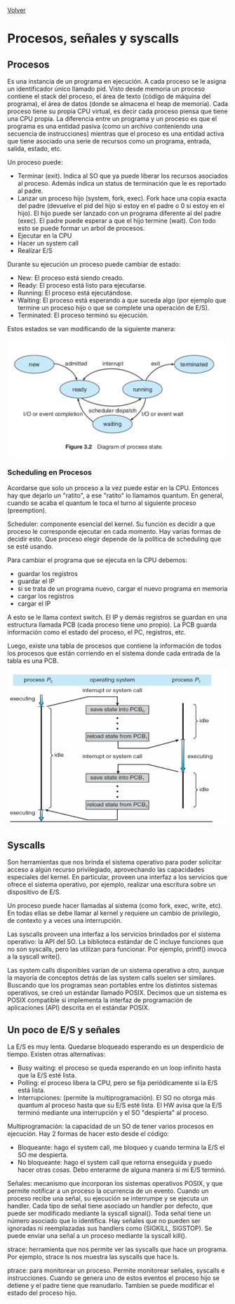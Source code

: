 [Volver](/README.md)

<h1>Procesos, señales y syscalls</h1>
<h2>Procesos</h2>
Es una instancia de un programa en ejecución. A cada proceso se le asigna un identificador único llamado pid. Visto desde memoria un proceso contiene el stack del proceso, el área de texto (código de máquina del programa), el área de datos (donde se almacena el heap de memoria). Cada proceso tiene su propia CPU virtual, es decir cada proceso piensa que tiene una CPU propia.
La diferencia entre un programa y un proceso es que el programa es una entidad pasiva (como un archivo conteniendo una secuencia de instrucciones) mientras que el proceso es una entidad activa que tiene asociado una serie de recursos como un programa, entrada, salida, estado, etc.

Un proceso puede:
* Terminar (exit). Indica al SO que ya puede liberar los recursos asociados al proceso. Además indica un status de terminación que le es reportado al padre.
* Lanzar un proceso hijo (system, fork, exec). Fork hace una copia exacta del padre (devuelve el pid del hijo si estoy en el padre o 0 si estoy en el hijo). El hijo puede ser lanzado con un programa diferente al del padre (exec). El padre puede esperar a que el hijo termine (wait). Con todo esto se puede formar un arbol de procesos.
* Ejecutar en la CPU
* Hacer un system call
* Realizar E/S

Durante su ejecución un proceso puede cambiar de estado:
* New: El proceso está siendo creado.
* Ready: El proceso está listo para ejecutarse.
* Running: El proceso está ejecutándose.
* Waiting: El proceso está esperando a que suceda algo (por ejemplo que termine un proceso hijo o que se complete una operación de E/S).
* Terminated: El proceso terminó su ejecución.

Estos estados se van modificando de la siguiente manera:

![estados_procesos](/Resumenes/public/estados_procesos.png)

<h3>Scheduling en Procesos</h3>
Acordarse que solo un proceso a la vez puede estar en la CPU. Entonces hay que dejarlo un "ratito", a ese "ratito" lo llamamos quantum. En general, cuando se acaba el quantum le toca el turno al siguiente proceso (preemption). 

Scheduler: componente esencial del kernel. Su función es decidir a que proceso le corresponde ejecutar en cada momento. Hay varias formas de decidir esto. Que proceso elegir depende de la política de scheduling que se esté usando. 

Para cambiar el programa que se ejecuta en la CPU debemos:
* guardar los registros 
* guardar el IP
* si se trata de un programa nuevo, cargar el nuevo programa en memoria
* cargar los registros
* cargar el IP

A esto se le llama context switch. El IP y demás registros se guardan en una estructura llamada PCB (cada proceso tiene uno propio). La PCB guarda información como el estado del proceso, el PC, registros, etc.

Luego, existe una tabla de procesos que contiene la información de todos los procesos que están corriendo en el sistema donde cada entrada de la tabla es una PCB.

![context_switch](/Resumenes/public/context_switch.png)


<h2>Syscalls</h2>
Son herramientas que nos brinda el sistema operativo para poder solicitar acceso a algún recurso privilegiado,
aprovechando las capacidades especiales del kernel. En particular, proveen una interfaz a los servicios que
ofrece el sistema operativo, por ejemplo, realizar una escritura sobre un dispositivo de E/S.

Un proceso puede hacer llamadas al sistema (como fork, exec, write, etc). En todas ellas se debe llamar al kernel y requiere un cambio de privilegio, de contexto y a veces una interrupción.

Las syscalls proveen una interfaz a los servicios brindados por el sistema operativo: la API del SO.
La biblioteca estándar de C incluye funciones que no son syscalls, pero las utilizan para funcionar. Por ejemplo, printf() invoca a la syscall write().

Las system calls disponibles varían de un sistema operativo a otro, aunque la mayoría de conceptos detrás de las system calls suelen ser similares. Buscando que los programas sean portables entre los distintos sistemas operativos, se creó un estándar llamado POSIX. Decimos que un sistema es POSIX compatible si implementa la interfaz de programación de aplicaciones (API) descrita en el estándar POSIX.

<h2>Un poco de E/S y señales</h2>
La E/S es muy lenta. Quedarse bloqueado esperando es un desperdicio de tiempo. Existen otras alternativas:

* Busy waiting: el proceso se queda esperando en un loop infinito hasta que la E/S esté lista.
* Polling: el proceso libera la CPU, pero se fija periódicamente si la E/S está lista. 
* Interrupciones: (permite la multiprogramación). El SO no otorga más quantum al proceso hasta que su E/S esté lista. El HW avisa que la E/S terminó mediante una interrupción y el SO "despierta" al proceso.

Multiprogramación: la capacidad de un SO de tener varios procesos en ejecución. Hay 2 formas de hacer esto desde el código:
* Bloqueante: hago el system call, me bloqueo y cuando termina la E/S el SO me despierta.
* No bloqueante: hago el system call que retorna enseguida y puedo hacer otras cosas. Debo enterarme de alguna manera si mi E/S terminó.

Señales: mecanismo que incorporan los sistemas operativos POSIX, y que permite notificar a un proceso la ocurrencia de un evento. Cuando un proceso recibe una señal, su ejecución se interrumpe y se ejecuta un handler. Cada tipo de señal tiene asociado un handler por defecto, que puede ser modificado mediante la syscall signal(). Toda señal tiene un número asociado que lo identifica. Hay señales que no pueden ser ignoradas ni reemplazadas sus handlers como (SIGKILL, SIGSTOP). Se puede envíar una señal a un proceso mediante la syscall kill().

strace: herramienta que nos permite ver las syscalls que hace un programa. Por ejemplo, strace ls nos muestra las syscalls que hace ls.

ptrace: para monitorear un proceso. Permite monitorear señales, syscalls e instrucciones. Cuando se genera uno de estos eventos el proceso hijo se detiene y el padre tiene que reanudarlo. Tambien se puede modificar el estado del proceso hijo.